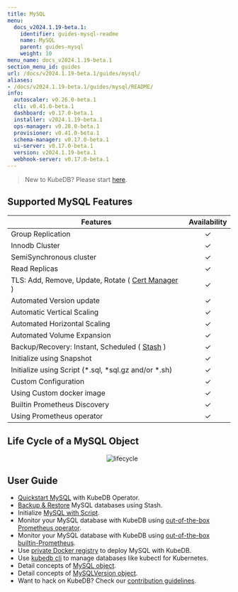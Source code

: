 ```yaml
---
title: MySQL
menu:
  docs_v2024.1.19-beta.1:
    identifier: guides-mysql-readme
    name: MySQL
    parent: guides-mysql
    weight: 10
menu_name: docs_v2024.1.19-beta.1
section_menu_id: guides
url: /docs/v2024.1.19-beta.1/guides/mysql/
aliases:
- /docs/v2024.1.19-beta.1/guides/mysql/README/
info:
  autoscaler: v0.26.0-beta.1
  cli: v0.41.0-beta.1
  dashboard: v0.17.0-beta.1
  installer: v2024.1.19-beta.1
  ops-manager: v0.28.0-beta.1
  provisioner: v0.41.0-beta.1
  schema-manager: v0.17.0-beta.1
  ui-server: v0.17.0-beta.1
  version: v2024.1.19-beta.1
  webhook-server: v0.17.0-beta.1
---
```


> New to KubeDB? Please start [here](/docs/v2024.1.19-beta.1/README).

## Supported MySQL Features

| Features                                                                                | Availability |
| --------------------------------------------------------------------------------------- | :----------: |
| Group Replication                                                                       |   &#10003;   |
| Innodb Cluster                                                                          |   &#10003;   |
| SemiSynchronous cluster                                                                 |   &#10003;   |
| Read Replicas                                                                           |   &#10003;   |
| TLS: Add, Remove, Update, Rotate ( [Cert Manager](https://cert-manager.io/docs/) )      |   &#10003;   |
| Automated Version update                                                               |   &#10003;   |
| Automatic Vertical Scaling                                                              |   &#10003;   |
| Automated Horizontal Scaling                                                            |   &#10003;   |
| Automated Volume Expansion                                                              |   &#10003;   |
| Backup/Recovery: Instant, Scheduled ( [Stash](https://stash.run/) )                     |   &#10003;   |
| Initialize using Snapshot                                                               |   &#10003;   |
| Initialize using Script (\*.sql, \*sql.gz and/or \*.sh)                                 |   &#10003;   |
| Custom Configuration                                                                    |   &#10003;   |
| Using Custom docker image                                                               |   &#10003;   |
| Builtin Prometheus Discovery                                                            |   &#10003;   |
| Using Prometheus operator                                                               |   &#10003;   |

## Life Cycle of a MySQL Object

<p align="center">
  <img alt="lifecycle"  src="/docs/v2024.1.19-beta.1/images/mysql/mysql-lifecycle.png" >
</p>

## User Guide

- [Quickstart MySQL](/docs/v2024.1.19-beta.1/guides/mysql/quickstart/) with KubeDB Operator.
- [Backup & Restore](/docs/v2024.1.19-beta.1/guides/mysql/backup/overview/) MySQL databases using Stash.
- Initialize [MySQL with Script](/docs/v2024.1.19-beta.1/guides/mysql/initialization/).
- Monitor your MySQL database with KubeDB using [out-of-the-box Prometheus operator](/docs/v2024.1.19-beta.1/guides/mysql/monitoring/prometheus-operator/).
- Monitor your MySQL database with KubeDB using [out-of-the-box builtin-Prometheus](/docs/v2024.1.19-beta.1/guides/mysql/monitoring/builtin-prometheus/).
- Use [private Docker registry](/docs/v2024.1.19-beta.1/guides/mysql/private-registry/) to deploy MySQL with KubeDB.
- Use [kubedb cli](/docs/v2024.1.19-beta.1/guides/mysql/cli/) to manage databases like kubectl for Kubernetes.
- Detail concepts of [MySQL object](/docs/v2024.1.19-beta.1/guides/mysql/concepts/database/).
- Detail concepts of [MySQLVersion object](/docs/v2024.1.19-beta.1/guides/mysql/concepts/catalog/).
- Want to hack on KubeDB? Check our [contribution guidelines](/docs/v2024.1.19-beta.1/CONTRIBUTING).
